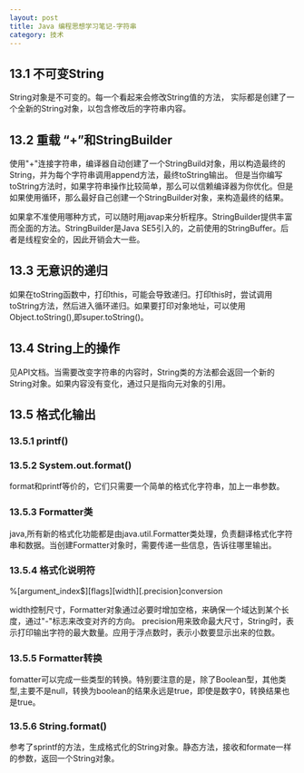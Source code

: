 ```yaml
---
layout: post
title: Java 编程思想学习笔记-字符串
category: 技术
---
```

## 13.1 不可变String

String对象是不可变的。每一个看起来会修改String值的方法， 实际都是创建了一个全新的String对象，以包含修改后的字符串内容。

## 13.2 重载 “+”和StringBuilder

使用"+"连接字符串，编译器自动创建了一个StringBuild对象，用以构造最终的String，并为每个字符串调用append方法，最终toString输出。
但是当你编写toString方法时，如果字符串操作比较简单，那么可以信赖编译器为你优化。但是如果使用循环，那么最好自己创建一个StringBuilder对象，来构造最终的结果。

如果拿不准使用哪种方式，可以随时用javap来分析程序。StringBuilder提供丰富而全面的方法。StringBuilder是Java SE5引入的，之前使用的StringBuffer。后者是线程安全的，因此开销会大一些。

## 13.3 无意识的递归

如果在toString函数中，打印this，可能会导致递归。打印this时，尝试调用toString方法，然后进入循环递归。如果要打印对象地址，可以使用Object.toString(),即super.toString()。

## 13.4 String上的操作

见API文档。当需要改变字符串的内容时，String类的方法都会返回一个新的String对象。如果内容没有变化，通过只是指向元对象的引用。

## 13.5 格式化输出

### 13.5.1 printf()

### 13.5.2 System.out.format()

format和printf等价的，它们只需要一个简单的格式化字符串，加上一串参数。

### 13.5.3 Formatter类

java,所有新的格式化功能都是由java.util.Formatter类处理，负责翻译格式化字符串和数据。当创建Formatter对象时，需要传递一些信息，告诉往哪里输出。

### 13.5.4 格式化说明符

%[argument_index$][flags][width][.precision]conversion

width控制尺寸，Formatter对象通过必要时增加空格，来确保一个域达到某个长度，通过"-"标志来改变对齐的方向。
precision用来致命最大尺寸，String时，表示打印输出字符的最大数量。应用于浮点数时，表示小数要显示出来的位数。

### 13.5.5 Formatter转换

fomatter可以完成一些类型的转换。特别要注意的是，除了Boolean型，其他类型,主要不是null，转换为boolean的结果永远是true，即使是数字0，转换结果也是true。

### 13.5.6 String.format()

参考了sprintf的方法，生成格式化的String对象。静态方法，接收和formate一样的参数，返回一个String对象。
